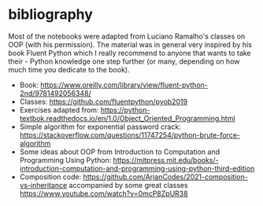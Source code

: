 # bibliography
 
Most of the notebooks were adapted from Luciano Ramalho's classes on OOP (with his permission).
The material was in general very inspired by his book Fluent Python which I really recommend to anyone that wants to take their - Python knowledge one step further (or many, depending on how much time you dedicate to the book).

- Book: https://www.oreilly.com/library/view/fluent-python-2nd/9781492056348/
- Classes: https://github.com/fluentpython/pyob2019
- Exercises adapted from: https://python-textbok.readthedocs.io/en/1.0/Object_Oriented_Programming.html
- Simple algorithm for exponential password crack: https://stackoverflow.com/questions/11747254/python-brute-force-algorithm
- Some ideas about OOP from Introduction to Computation and Programming Using Python: https://mitpress.mit.edu/books/-introduction-computation-and-programming-using-python-third-edition
- Composition code: https://github.com/ArjanCodes/2021-composition-vs-inheritance accompanied by some great classes https://www.youtube.com/watch?v=0mcP8ZpUR38